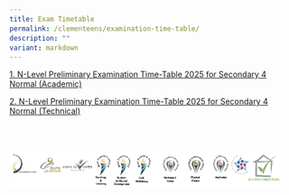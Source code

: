 ```yaml
---
title: Exam Timetable
permalink: /clementeens/examination-time-table/
description: ""
variant: markdown
---
```

[1. N-Level Preliminary Examination Time-Table 2025 for Secondary 4 Normal (Academic)](/files/Exam%20Time%20Table/2025_4NA_N_Level_Preliminary_Examination_Timetable.pdf)

[2. N-Level Preliminary Examination Time-Table 2025 for Secondary 4 Normal (Technical)](/files/Exam%20Time%20Table/2025_4NT_N_Level_Preliminary_Examination_Timetable.pdf)

<br>
<br>
<br>

<style>  
img {  
  display: block;  
  margin-left: auto;  
  margin-right: auto;  
}  
</style>  
<img src="/images/banner_awards_.png" alt="banner awards" style="width:95%;">